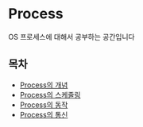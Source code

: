 # Process
OS 프로세스에 대해서 공부하는 공간입니다

## 목차
- [Process의 개념](./Process-concept.md)
- [Process의 스케줄링](./Process-scheduling.md)
- [Process의 동작](./Process-operation.md)
- [Process의 통신](./Process-communication.md)

